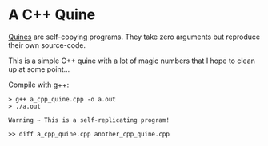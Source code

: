 # A C++ Quine

[Quines](https://en.wikipedia.org/wiki/Quine_(computing)) are self-copying programs. They take zero arguments but reproduce their own source-code.

This is a simple C++ quine with a lot of magic numbers that I hope to clean up at some point...

Compile with g++:

```
> g++ a_cpp_quine.cpp -o a.out
> ./a.out

Warning ~ This is a self-replicating program!

>> diff a_cpp_quine.cpp another_cpp_quine.cpp
```
